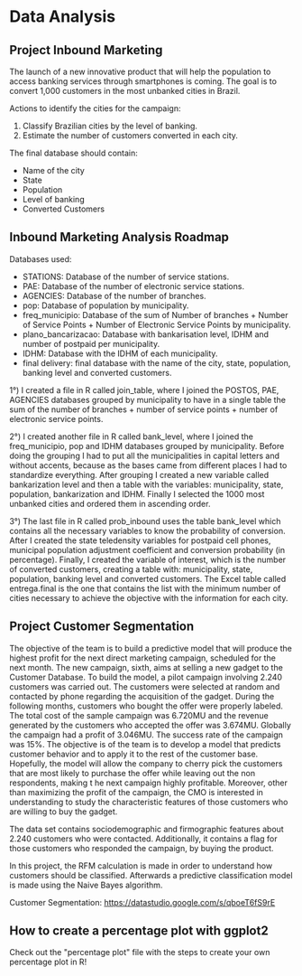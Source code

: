 # Data Analysis

## Project Inbound Marketing
The launch of a new innovative product that will help the population to access banking services through smartphones is coming. The goal is to convert 1,000 customers in the most unbanked cities in Brazil.

Actions to identify the cities for the campaign:

1) Classify Brazilian cities by the level of banking.
2) Estimate the number of customers converted in each city.

The final database should contain:

- Name of the city
- State
- Population
- Level of banking
- Converted Customers

## Inbound Marketing Analysis Roadmap

Databases used:

- STATIONS: Database of the number of service stations.
- PAE: Database of the number of electronic service stations.
- AGENCIES: Database of the number of branches.
- pop: Database of population by municipality.
- freq_municipio: Database of the sum of Number of branches + Number of Service Points + Number of Electronic Service Points by municipality.
- plano_bancarizacao: Database with bankarisation level, IDHM and number of postpaid per municipality.
- IDHM: Database with the IDHM of each municipality.
- final delivery: final database with the name of the city, state, population, banking level and converted customers.

1°) I created a file in R called join_table, where I joined the POSTOS, PAE, AGENCIES databases grouped by municipality to have in a single table the sum of the number of branches + number of service points + number of electronic service points.

2°) I created another file in R called bank_level, where I joined the freq_municipio, pop and IDHM databases grouped by municipality. Before doing the grouping I had to put all the municipalities in capital letters and without accents, because as the bases came from different places I had to standardize everything. After grouping I created a new variable called bankarization level and then a table with the variables: municipality, state, population, bankarization and IDHM. Finally I selected the 1000 most unbanked cities and ordered them in ascending order.

3°) The last file in R called prob_inbound uses the table bank_level which contains all the necessary variables to know the probability of conversion. After I created the state teledensity variables for postpaid cell phones, municipal population adjustment coefficient and conversion probability (in percentage). Finally, I created the variable of interest, which is the number of converted customers, creating a table with: municipality, state, population, banking level and converted customers. The Excel table called entrega.final is the one that contains the list with the minimum number of cities necessary to achieve the objective with the information for each city.

## Project Customer Segmentation
The objective of the team is to build a predictive model that will produce the highest profit for the next direct marketing campaign, scheduled for the next month. The new campaign, sixth, aims at selling a new gadget to the Customer Database. To build the model, a pilot campaign involving 2.240 customers was carried out. The customers were selected at random and contacted by phone regarding the acquisition of the gadget. During the following months, customers who bought the offer were properly labeled. The total cost of the sample campaign was 6.720MU and the revenue generated by the customers who accepted the offer was 3.674MU. Globally the campaign had a profit of 3.046MU. The success rate of the campaign was 15%. The objective is of the team is to develop a model that predicts customer behavior and to apply it to the rest of the customer base. Hopefully, the model will allow the company to cherry pick the customers that are most likely to purchase the offer while leaving out the non respondents, making t he next campaign highly profitable. Moreover, other than maximizing the profit of the campaign, the CMO is interested in understanding to study the characteristic features of those customers who are willing to buy the gadget.

The data set contains sociodemographic and firmographic features about 2.240 customers who were contacted. Additionally, it contains a flag for those customers who responded the campaign, by buying the product.

In this project, the RFM calculation is made in order to understand how customers should be classified.
Afterwards a predictive classification model is made using the Naive Bayes algorithm.

Customer Segmentation: https://datastudio.google.com/s/qboeT6fS9rE

## How to create a percentage plot with ggplot2
Check out the "percentage plot" file with the steps to create your own percentage plot in R!
